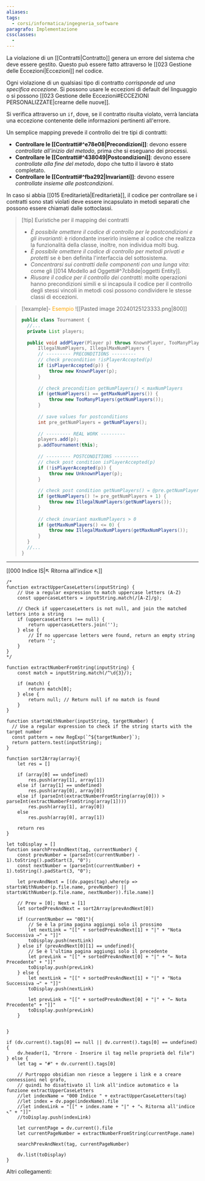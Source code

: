 ```yaml
---
aliases: 
tags:
  - corsi/informatica/ingegneria_software
paragrafo: Implementazione
cssclasses:
  - 
---
```

La violazione di un [[Contratti|Contratto]] genera un errore del sistema che deve essere gestito. Questo può essere fatto attraverso le [[023 Gestione delle Eccezioni|Eccezioni]] nel codice.

Ogni violazione di un qualsiasi tipo di contratto *corrisponde ad una specifica eccezione*. Si possono usare le eccezioni di default del linguaggio o si possono [[023 Gestione delle Eccezioni#ECCEZIONI PERSONALIZZATE|crearne delle nuove]]. 

Si verifica attraverso un `if`, dove, se il contratto risulta violato, verrà lanciata una eccezione contenente delle informazioni pertinenti all'errore.

Un semplice mapping prevede il controllo dei tre tipi di contratti:
- **Controllare le [[Contratti#^e78e08|Precondizioni]]**: devono essere *controllate all'inizio del metodo*, prima che si eseguano dei processi. 
- **Controllare le [[Contratti#^438049|Postcondizioni]]**: devono essere *controllate alla fine del metodo*, dopo che tutto il lavoro è stato completato.
- **Controllare le [[Contratti#^fba292|Invarianti]]**: devono essere *controllate insieme alle postcondizioni*.

In caso si abbia [[015 Ereditarietà|Ereditarietà]], il codice per controllare se i contratti sono stati violati deve essere incapsulato in metodi separati che possono essere chiamati dalle sottoclassi.

> [!tip] Euristiche per il mapping dei contratti
>- *È possibile omettere il codice di controllo per le postcondizioni e gli invarianti*: è ridondante inserirlo insieme al codice che realizza la funzionalità della classe, inoltre, non individua molti bug.
>- *È possibile omettere il codice di controllo per metodi privati e protetti* se è ben definita l'interfaccia del sottosistema.
>- *Concentrarsi sui contratti delle componenti con una lunga vita*: come gli [[014 Modello ad Oggetti#^7cb8de|oggetti Entity]].
>- *Riusare il codice per il controllo dei contratti*: molte operazioni hanno precondizioni simili e si incapsula il codice per il controllo degli stessi vincoli in metodi così possono condividere le stesse classi di eccezioni.

> [!example]- <font color="orange">Esempio</font>
>![[Pasted image 20240125123333.png|800]]
>
>```Java
>public class Tournament {
>	//...
>	private List players;
>	
>	public void addPlayer(Player p) throws KnownPlayer, TooManyPlayers, UnknownPlayer,
>		IllegalNumPlayers, IllegalMaxNumPlayers {
>		// --------- PRECONDITIONS ---------
>		// check precondition !isPlayerAccepted(p)
>		if (isPlayerAccepted(p)) {
>			throw new KnownPlayer(p);
>		}
>	
>		// check precondition getNumPlayers() < maxNumPlayers
>		if (getNumPlayers() == getMaxNumPlayers()) {
>			throw new TooManyPlayers(getNumPlayers());
>		}
>		
>		// save values for postconditions
>		int pre_getNumPlayers = getNumPlayers();
>	
>		// --------- REAL WORK ---------
>		players.add(p);
>		p.addTournament(this);
>		
>		// --------- POSTCONDITIONS ---------
>		// check post condition isPlayerAccepted(p)
>		if (!isPlayerAccepted(p)) {
>			throw new UnknownPlayer(p);
>		}
>		
>		// check post condition getNumPlayers() = @pre.getNumPlayers() + 1
>		if (getNumPlayers() != pre_getNumPlayers + 1) {
>			throw new IllegalNumPlayers(getNumPlayers());
>		}
>		
>		// check invariant maxNumPlayers > 0
>		if (getMaxNumPlayers() <= 0) {
>			throw new IllegalMaxNumPlayers(getMaxNumPlayers());
>		}
>	}
>	//...
>}
>```


___
[[000 Indice IS|↖ Ritorna all'indice ↖]]

```dataviewjs
/*
function extractUpperCaseLetters(inputString) {
	// Use a regular expression to match uppercase letters (A-Z)
	const uppercaseLetters = inputString.match(/[A-Z]/g);
	
	// Check if uppercaseLetters is not null, and join the matched letters into a string
	if (uppercaseLetters !== null) {
		return uppercaseLetters.join('');
	} else {
	    // If no uppercase letters were found, return an empty string
	    return '';
	}
}
*/

function extractNumberFromString(inputString) {
	const match = inputString.match(/^\d{3}/);
	
	if (match) {
		return match[0];
	} else {
		return null; // Return null if no match is found
	}
}

function startsWithNumber(inputString, targetNumber) {
  // Use a regular expression to check if the string starts with the target number
  const pattern = new RegExp(`^${targetNumber}`);
  return pattern.test(inputString);
}

function sort2Array(array){
	let res = []
	
	if (array[0] == undefined)
		res.push(array[1], array[1])
	else if (array[1] == undefined)
		res.push(array[0], array[0])
	else if (parseInt(extractNumberFromString(array[0])) > parseInt(extractNumberFromString(array[1])))
		res.push(array[1], array[0])
	else
		res.push(array[0], array[1])
	
	return res
}

let toDisplay = []
function searchPrevAndNext(tag, currentNumber) {
	const prevNumber = (parseInt(currentNumber) - 1).toString().padStart(3, "0");
	const nextNumber = (parseInt(currentNumber) + 1).toString().padStart(3, "0");
	
	let prevAndNext = [(dv.pages(tag).where(p => startsWithNumber(p.file.name, prevNumber) || startsWithNumber(p.file.name, nextNumber)).file.name)]
	
	// Prev = [0]; Next = [1]
	let sortedPrevAndNext = sort2Array(prevAndNext[0])
	
	if (currentNumber == "001"){ 
		// Se è la prima pagina aggiungi solo il prossimo
		let nextLink = "[[" + sortedPrevAndNext[1] + "|" + "Nota Successiva →" + "]]"
		toDisplay.push(nextLink)
	} else if (prevAndNext[0][1] == undefined){
		// Se è l'ultima pagina aggiungi solo il precedente
		let prevLink = "[[" + sortedPrevAndNext[0] + "|" + "← Nota Precedente" + "]]"
		toDisplay.push(prevLink)
	} else {
		let nextLink = "[[" + sortedPrevAndNext[1] + "|" + "Nota Successiva →" + "]]"
		toDisplay.push(nextLink)
		
		let prevLink = "[[" + sortedPrevAndNext[0] + "|" + "← Nota Precedente" + "]]"
		toDisplay.push(prevLink)
	}
	
	
}

if (dv.current().tags[0] == null || dv.current().tags[0] == undefined){
	dv.header(1, "Errore - Inserire il tag nelle proprietà del file")
} else {
	let tag = "#" + dv.current().tags[0]

	// Purtroppo obsidian non riesce a leggere i link e a creare connessioni nel grafo,
	// quindi ho disattivato il link all'indice automatico e la funzione extractUpperCaseLetters
	//let indexName = "000 Indice " + extractUpperCaseLetters(tag)
	//let index = dv.page(indexName).file
	//let indexLink = "[[" + index.name + "|" + "↖ Ritorna all'indice ↖" + "]]"
	//toDisplay.push(indexLink)
	
	let currentPage = dv.current().file
	let currentPageNumber = extractNumberFromString(currentPage.name)
	
	searchPrevAndNext(tag, currentPageNumber)
	
	dv.list(toDisplay)
}
```

Altri collegamenti: 